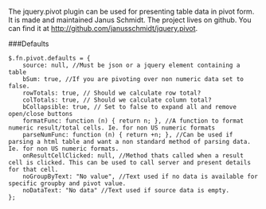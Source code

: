The jquery.pivot plugin can be used for presenting table data in pivot form. It is made and maintained Janus Schmidt.
The project lives on github. You can find it at http://github.com/janusschmidt/jquery.pivot.

###Defaults

    $.fn.pivot.defaults = {
        source: null, //Must be json or a jquery element containing a table
        bSum: true, //If you are pivoting over non numeric data set to false.
        rowTotals: true, // Should we calculate row total?
        colTotals: true, // Should we calculate column total?
        bCollapsible: true, // Set to false to expand all and remove open/close buttons
        formatFunc: function (n) { return n; }, //A function to format numeric result/total cells. Ie. for non US numeric formats
        parseNumFunc: function (n) { return +n; }, //Can be used if parsing a html table and want a non standard method of parsing data. Ie. for non US numeric formats.
        onResultCellClicked: null, //Method thats called when a result cell is clicked. This can be used to call server and present details for that cell.
        noGroupByText: "No value", //Text used if no data is available for specific groupby and pivot value.
        noDataText: "No data" //Text used if source data is empty.
    };